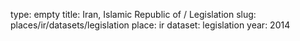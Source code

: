 type: empty
title: Iran, Islamic Republic of / Legislation
slug: places/ir/datasets/legislation
place: ir
dataset: legislation
year: 2014
